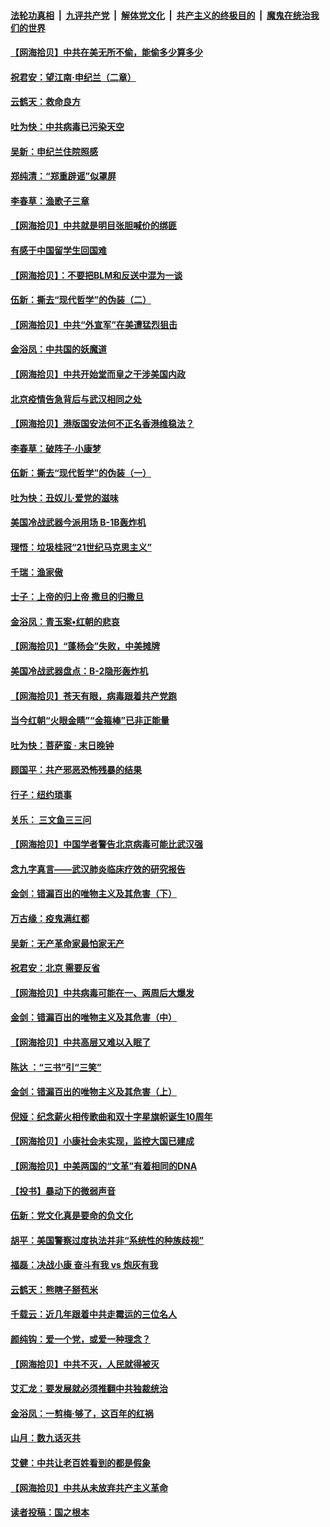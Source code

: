 ####  [法轮功真相](../../../../basic/blob/master/README.md?t=06281331) &nbsp;|&nbsp; [九评共产党](../../../../9ping.md/blob/master/README.md?t=06281331) &nbsp;|&nbsp; [解体党文化](../../../../jtdwh.md/blob/master/README.md?t=06281331)  &nbsp;|&nbsp; [共产主义的终极目的](../../../../gczydzjmd.md/blob/master/README.md?t=06281331) &nbsp;|&nbsp; [魔鬼在统治我们的世界](../../../../mgztzwmdsj.md/blob/master/README.md?t=06281331) 

#### [【网海拾贝】中共在美无所不偷，能偷多少算多少](../pages/nsc993/n12216875.md?t=06281331) 

#### [祝君安：望江南·申纪兰（二章）](../pages/nsc993/n12216556.md?t=06281331) 

#### [云鹤天：救命良方](../pages/nsc993/n12216543.md?t=06281331) 

#### [吐为快：中共病毒已污染天空](../pages/nsc993/n12215786.md?t=06281331) 

#### [吴新：申纪兰住院照感](../pages/nsc993/n12215730.md?t=06281331) 

#### [郑纯清：“郑重辟谣”似罩屏](../pages/nsc993/n12215700.md?t=06281331) 

#### [李春草：渔歌子三章](../pages/nsc993/n12215653.md?t=06281331) 

#### [【网海拾贝】中共就是明目张胆喊价的绑匪](../pages/nsc993/n12215381.md?t=06281331) 

#### [有感于中国留学生回国难](../pages/nsc993/n12212960.md?t=06281331) 

#### [【网海拾贝】：不要把BLM和反送中混为一谈](../pages/nsc993/n12213076.md?t=06281331) 

#### [伍新：撕去“现代哲学”的伪装（二）](../pages/nsc993/n12211310.md?t=06281331) 

#### [【网海拾贝】中共“外宣军”在美遭猛烈狙击](../pages/nsc993/n12211190.md?t=06281331) 

#### [金浴凤：中共国的妖魔道](../pages/nsc993/n12208163.md?t=06281331) 

#### [【网海拾贝】中共开始堂而皇之干涉美国内政](../pages/nsc993/n12205646.md?t=06281331) 

#### [北京疫情告急背后与武汉相同之处](../pages/nsc993/n12201610.md?t=06281331) 

#### [【网海拾贝】港版国安法何不正名香港维稳法？](../pages/nsc993/n12203675.md?t=06281331) 

#### [李春草：破阵子·小康梦](../pages/nsc993/n12202996.md?t=06281331) 

#### [伍新：撕去“现代哲学”的伪装（一）](../pages/nsc993/n12202666.md?t=06281331) 

#### [吐为快：丑奴儿·爱党的滋味](../pages/nsc993/n12202630.md?t=06281331) 

#### [美国冷战武器今派用场 B-1B轰炸机](../pages/nsc993/n12202368.md?t=06281331) 

#### [理悟：垃圾桂冠“21世纪马克思主义”](../pages/nsc993/n12201220.md?t=06281331) 

#### [千瑞：渔家傲](../pages/nsc993/n12201174.md?t=06281331) 

#### [士子：上帝的归上帝 撒旦的归撒旦](../pages/nsc993/n12199902.md?t=06281331) 

#### [金浴凤：青玉案•红朝的悲哀](../pages/nsc993/n12199650.md?t=06281331) 

#### [【网海拾贝】“蓬杨会”失败，中美摊牌](../pages/nsc993/n12199598.md?t=06281331) 

#### [美国冷战武器盘点：B-2隐形轰炸机](../pages/nsc993/n12199226.md?t=06281331) 

#### [【网海拾贝】苍天有眼，病毒跟着共产党跑](../pages/nsc993/n12197648.md?t=06281331) 

#### [当今红朝“火眼金睛”“金箍棒”已非正能量](../pages/nsc993/n12196834.md?t=06281331) 

#### [吐为快：菩萨蛮 · 末日晚钟](../pages/nsc993/n12196689.md?t=06281331) 

#### [顾国平：共产邪恶恐怖残暴的结果](../pages/nsc993/n12195238.md?t=06281331) 

#### [行子：纽约琐事](../pages/nsc993/n12194752.md?t=06281331) 

#### [关乐： 三文鱼三三问](../pages/nsc993/n12194626.md?t=06281331) 

#### [【网海拾贝】中国学者警告北京病毒可能比武汉强](../pages/nsc993/n12193964.md?t=06281331) 

#### [念九字真言——武汉肺炎临床疗效的研究报告](../pages/nsc993/n12190804.md?t=06281331) 

#### [金剑：错漏百出的唯物主义及其危害（下）](../pages/nsc993/n12191909.md?t=06281331) 

#### [万古缘：疫鬼满红都](../pages/nsc993/n12191847.md?t=06281331) 

#### [吴新：无产革命家最怕家无产](../pages/nsc993/n12191806.md?t=06281331) 

#### [祝君安：北京 需要反省](../pages/nsc993/n12191766.md?t=06281331) 

#### [【网海拾贝】中共病毒可能在一、两周后大爆发](../pages/nsc993/n12190517.md?t=06281331) 

#### [金剑：错漏百出的唯物主义及其危害（中）](../pages/nsc993/n12188778.md?t=06281331) 

#### [【网海拾贝】中共高层又难以入眠了](../pages/nsc993/n12188425.md?t=06281331) 

#### [陈达 ：“三书”引“三笑”](../pages/nsc993/n12187929.md?t=06281331) 

#### [金剑：错漏百出的唯物主义及其危害（上）](../pages/nsc993/n12186502.md?t=06281331) 

#### [倪娅：纪念薪火相传歌曲和双十字星旗帜诞生10周年](../pages/nsc993/n12186439.md?t=06281331) 

#### [【网海拾贝】小康社会未实现，监控大国已建成](../pages/nsc993/n12185468.md?t=06281331) 

#### [【网海拾贝】中美两国的“文革”有着相同的DNA](../pages/nsc993/n12184487.md?t=06281331) 

#### [【投书】暴动下的微弱声音](../pages/nsc993/n12183493.md?t=06281331) 

#### [伍新：党文化真是要命的负文化](../pages/nsc993/n12182742.md?t=06281331) 

#### [胡平：美国警察过度执法并非“系统性的种族歧视”](../pages/nsc993/n12182713.md?t=06281331) 

#### [福磊：决战小康 奋斗有我 vs 炮灰有我](../pages/nsc993/n12182693.md?t=06281331) 

#### [云鹤天：熊瞎子掰苞米](../pages/nsc993/n12182680.md?t=06281331) 

#### [千载云：近几年跟着中共走霉运的三位名人](../pages/nsc993/n12182649.md?t=06281331) 

#### [颜纯钩：爱一个党，或爱一种理念？](../pages/nsc993/n12182640.md?t=06281331) 

#### [【网海拾贝】中共不灭，人民就得被灭](../pages/nsc993/n12180698.md?t=06281331) 

#### [艾汇龙：要发展就必须推翻中共独裁统治](../pages/nsc993/n12180647.md?t=06281331) 

#### [金浴凤：一剪梅·够了，这百年的红祸](../pages/nsc993/n12180002.md?t=06281331) 

#### [山月：数九话灭共](../pages/nsc993/n12179940.md?t=06281331) 

#### [艾健：中共让老百姓看到的都是假象](../pages/nsc993/n12179778.md?t=06281331) 

#### [【网海拾贝】中共从未放弃共产主义革命](../pages/nsc993/n12176687.md?t=06281331) 

#### [读者投稿：国之根本](../pages/nsc993/n12176662.md?t=06281331) 

